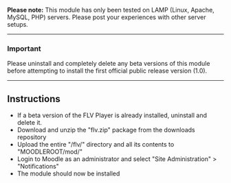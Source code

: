 **Please note:** This module has only been tested on LAMP (Linux, Apache, MySQL, PHP) servers. Please post your experiences with other server setups.


---


### Important ###
Please uninstall and completely delete any beta versions of this module before attempting to install the first official public release version (1.0).


---


## Instructions ##

  * If a beta version of the FLV Player is already installed, uninstall and delete it.
  * Download and unzip the "flv.zip" package from the downloads repository
  * Upload the entire "/flv/" directory and all its contents to "MOODLEROOT/mod/"
  * Login to Moodle as an administrator and select "Site Administration" > "Notifications"
  * The module should now be installed